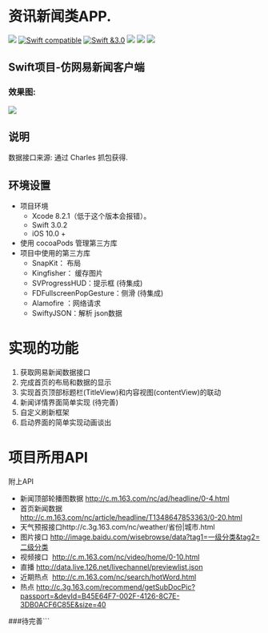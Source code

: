 
# 资讯新闻类APP.


![](https://camo.githubusercontent.com/f3bc68f8badf9ec1143275e35cba2114910b0522/687474703a2f2f696d672e736869656c64732e696f2f62616467652f6c616e67756167652d73776966742d627269676874677265656e2e7376673f7374796c653d666c6174)
[![Swift compatible](https://img.shields.io/badge/swift-compatible-4BC51D.svg?style=flat)](https://developer.apple.com/swift/)
[![Swift &3.0](https://img.shields.io/badge/Swift-3.0-orange.svg?style=flat)](https://developer.apple.com/swift/)
![](https://img.shields.io/appveyor/ci/gruntjs/grunt.svg)
![](https://img.shields.io/badge/platform-ios-lightgrey.svg)
![](https://img.shields.io/github/watchers/badges/shields.svg?style=social&label=Watch)


## Swift项目-仿网易新闻客户端
### 效果图: 


![](https://github.com/ChinaHackers/News/raw/master/Preview/preview.gif)

## 说明
数据接口来源: 通过 Charles 抓包获得.

## 环境设置
- 项目环境
	- Xcode 8.2.1（低于这个版本会报错）。
	- Swift 3.0.2
	- iOS 10.0 +
- 使用 cocoaPods 管理第三方库
- 项目中使用的第三方库
	- SnapKit： 布局
	- Kingfisher： 缓存图片
	- SVProgressHUD：提示框 (待集成)
	- FDFullscreenPopGesture：侧滑 (待集成)
	- Alamofire ：网络请求
	- SwiftyJSON：解析 json数据

# 实现的功能

1. 获取网易新闻数据接口
2. 完成首页的布局和数据的显示
3. 实现首页顶部标题栏(TitleView)和内容视图(contentView)的联动
4. 新闻详情界面简单实现 (待完善)
5. 自定义刷新框架
6. 启动界面的简单实现动画谈出


# 项目所用API

附上API

- 新闻顶部轮播图数据 http://c.m.163.com/nc/ad/headline/0-4.html
- 首页新闻数据 http://c.m.163.com/nc/article/headline/T1348647853363/0-20.html 
- 天气预报接口http://c.3g.163.com/nc/weather/省份|城市.html 
- 图片接口 http://image.baidu.com/wisebrowse/data?tag1=一级分类&tag2=二级分类 
- 视频接口  http://c.m.163.com/nc/video/home/0-10.html 
- 直播 http://data.live.126.net/livechannel/previewlist.json
- 近期热点  http://c.m.163.com/nc/search/hotWord.html
- 热点 http://c.3g.163.com/recommend/getSubDocPic?passport=&devId=B45E64F7-002F-4126-8C7E-3DB0ACF6C85E&size=40

###待完善```


